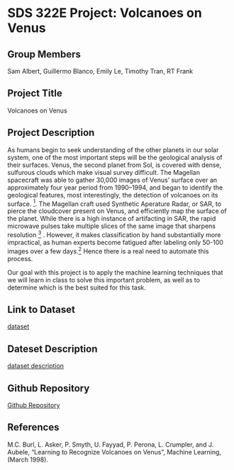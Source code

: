 # SDS 322E Project: Volcanoes on Venus

## Group Members

Sam Albert, Guillermo Blanco, Emily Le, Timothy Tran, RT Frank

## Project Title

Volcanoes on Venus

## Project Description

As humans begin to seek understanding of the other planets in our solar system, one of the most important steps will be the geological analysis of their surfaces. Venus, the second planet from Sol, is covered with dense, sulfurous clouds which make visual survey difficult. The Magellan spacecraft
was able to gather 30,000 images of Venus’ surface over an approximately
four year period from 1990–1994, and began to identify the geological features, most interestingly, the detection of volcanoes on its surface.
[<sup>1</sup>](https://archive.ics.uci.edu/ml/datasets/Volcanoes+on+Venus+-+JARtool+experiment).
The Magellan craft used Synthetic Aperature Radar, or SAR, to pierce the cloudcover present on Venus, and efficiently map the surface of the planet. While there is a high instance of artifacting in SAR, the rapid microwave pulses take multiple slices of the same image that sharpens resolution [<sup>3</sup>](https://www2.jpl.nasa.gov/magellan/guide5.html) .
However, it makes classification by hand substantially more impractical, as human
experts become fatigued after labeling only 50-100 images over a few
days.[<sup>2</sup>](https://link.springer.com/content/pdf/10.1023/A:1007400206189.pdf)
Hence there is a real need to automate this process.

Our goal with this project is to apply the machine learning techniques
that we will learn in class to solve this important problem, as well as
to determine which is the best suited for this task.

## Link to Dataset

[dataset](https://archive.ics.uci.edu/ml/datasets/Volcanoes+on+Venus+-+JARtool+experiment)

## Dateset Description

[dataset
description](https://archive.ics.uci.edu/ml/machine-learning-databases/volcanoes-mld/volcanoes.data.html)

## Github Repository

[Github
Repository](https://github.com/SDSTimothyT/SDS-322E-Project-Volcanoes-on-Venus)

## References

M.C. Burl, L. Asker, P. Smyth, U. Fayyad, P. Perona, L. Crumpler, and J.
Aubele, “Learning to Recognize Volcanoes on Venus”, Machine Learning,
(March 1998).
